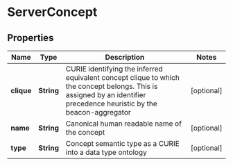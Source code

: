 
# ServerConcept

## Properties
Name | Type | Description | Notes
------------ | ------------- | ------------- | -------------
**clique** | **String** | CURIE identifying the inferred equivalent concept clique to which the concept belongs. This is assigned by an identifier precedence heuristic by the beacon-aggregator  |  [optional]
**name** | **String** | Canonical human readable name of the concept  |  [optional]
**type** | **String** | Concept semantic type as a CURIE into a data type ontology  |  [optional]



